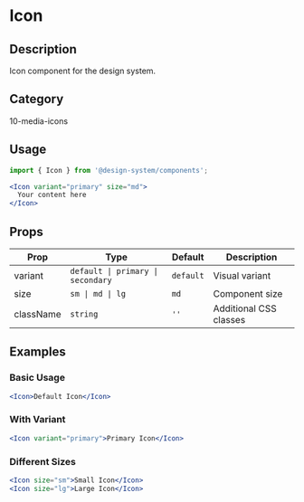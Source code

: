 # Icon

## Description
Icon component for the design system.

## Category
10-media-icons

## Usage

```jsx
import { Icon } from '@design-system/components';

<Icon variant="primary" size="md">
  Your content here
</Icon>
```

## Props

| Prop | Type | Default | Description |
|------|------|---------|-------------|
| variant | `default \| primary \| secondary` | `default` | Visual variant |
| size | `sm \| md \| lg` | `md` | Component size |
| className | `string` | `''` | Additional CSS classes |

## Examples

### Basic Usage
```jsx
<Icon>Default Icon</Icon>
```

### With Variant
```jsx
<Icon variant="primary">Primary Icon</Icon>
```

### Different Sizes
```jsx
<Icon size="sm">Small Icon</Icon>
<Icon size="lg">Large Icon</Icon>
```
